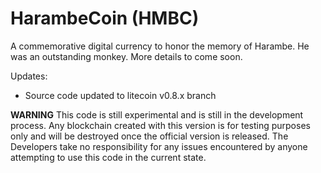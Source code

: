 HarambeCoin (HMBC)
==================

A commemorative digital currency to honor the memory of Harambe. He was
an outstanding monkey. More details to come soon.


Updates:
- Source code updated to litecoin v0.8.x branch




**WARNING**
This code is still experimental and is still in the development process. Any
blockchain created with this version is for testing purposes only and will be
destroyed once the official version is released. The Developers take no 
responsibility for any issues encountered by anyone attempting to use this code
in the current state.

